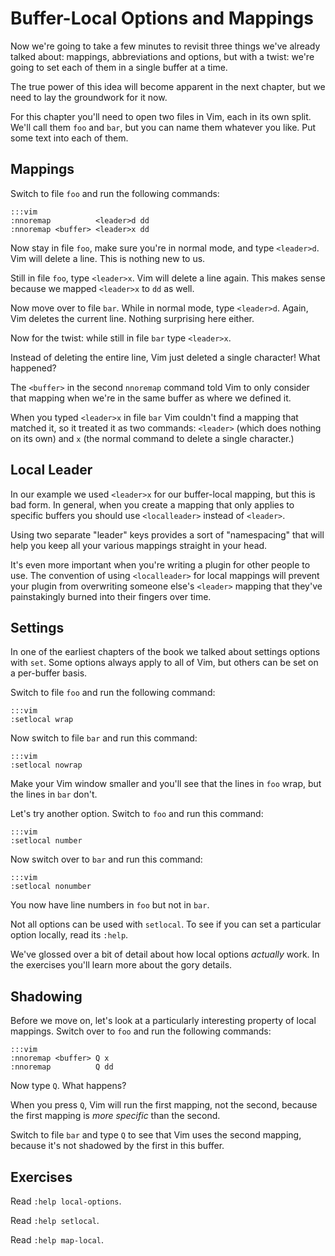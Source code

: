 Buffer-Local Options and Mappings
=================================

Now we're going to take a few minutes to revisit three things we've already
talked about: mappings, abbreviations and options, but with a twist: we're going
to set each of them in a single buffer at a time.

The true power of this idea will become apparent in the next chapter, but we
need to lay the groundwork for it now.

For this chapter you'll need to open two files in Vim, each in its own split.
We'll call them `foo` and `bar`, but you can name them whatever you like.  Put
some text into each of them.

Mappings
--------

Switch to file `foo` and run the following commands:

    :::vim
    :nnoremap          <leader>d dd
    :nnoremap <buffer> <leader>x dd

Now stay in file `foo`, make sure you're in normal mode, and type `<leader>d`.
Vim will delete a line.  This is nothing new to us.

Still in file `foo`, type `<leader>x`.  Vim will delete a line again.  This
makes sense because we mapped `<leader>x` to `dd` as well.

Now move over to file `bar`.  While in normal mode, type `<leader>d`.  Again,
Vim deletes the current line.  Nothing surprising here either.

Now for the twist: while still in file `bar` type `<leader>x`.

Instead of deleting the entire line, Vim just deleted a single character!
What happened?

The `<buffer>` in the second `nnoremap` command told Vim to only consider that
mapping when we're in the same buffer as where we defined it.

When you typed `<leader>x` in file `bar` Vim couldn't find a mapping that
matched it, so it treated it as two commands: `<leader>` (which does nothing on
its own) and `x` (the normal command to delete a single character.)

Local Leader
------------

In our example we used `<leader>x` for our buffer-local mapping, but this is bad
form.  In general, when you create a mapping that only applies to specific
buffers you should use `<localleader>` instead of `<leader>`.

Using two separate "leader" keys provides a sort of "namespacing" that will help
you keep all your various mappings straight in your head.

It's even more important when you're writing a plugin for other people to use.
The convention of using `<localleader>` for local mappings will prevent your
plugin from overwriting someone else's `<leader>` mapping that they've
painstakingly burned into their fingers over time.

Settings
--------

In one of the earliest chapters of the book we talked about settings options
with `set`.  Some options always apply to all of Vim, but others can be set on
a per-buffer basis.

Switch to file `foo` and run the following command:

    :::vim
    :setlocal wrap

Now switch to file `bar` and run this command:

    :::vim
    :setlocal nowrap

Make your Vim window smaller and you'll see that the lines in `foo` wrap, but
the lines in `bar` don't.

Let's try another option.  Switch to `foo` and run this command:

    :::vim
    :setlocal number

Now switch over to `bar` and run this command:

    :::vim
    :setlocal nonumber

You now have line numbers in `foo` but not in `bar`.

Not all options can be used with `setlocal`.  To see if you can set a particular
option locally, read its `:help`.

We've glossed over a bit of detail about how local options *actually* work.  In
the exercises you'll learn more about the gory details.

Shadowing
---------

Before we move on, let's look at a particularly interesting property of local
mappings.  Switch over to `foo` and run the following commands:

    :::vim
    :nnoremap <buffer> Q x
    :nnoremap          Q dd

Now type `Q`.  What happens?

When you press `Q`, Vim will run the first mapping, not the second, because the
first mapping is *more specific* than the second.

Switch to file `bar` and type `Q` to see that Vim uses the second mapping,
because it's not shadowed by the first in this buffer.

Exercises
---------

Read `:help local-options`.

Read `:help setlocal`.

Read `:help map-local`.

